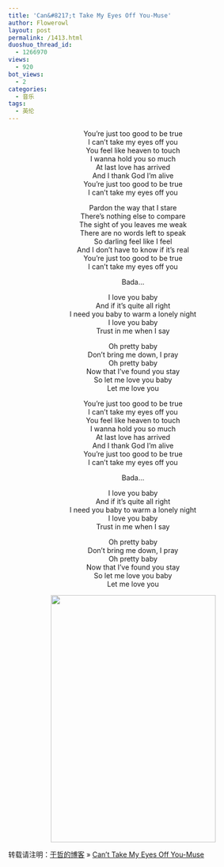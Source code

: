 ```yaml
---
title: 'Can&#8217;t Take My Eyes Off You-Muse'
author: Flowerowl
layout: post
permalink: /1413.html
duoshuo_thread_id:
  - 1266970
views:
  - 920
bot_views:
  - 2
categories:
  - 音乐
tags:
  - 英伦
---
```

<p style="text-align: center;">
</p>

<p style="text-align: center;">
</p>

<p style="text-align: center;">
  You&#8217;re just too good to be true<br /> I can&#8217;t take my eyes off you<br /> You feel like heaven to touch<br /> I wanna hold you so much<br /> At last love has arrived<br /> And I thank God I&#8217;m alive<br /> You&#8217;re just too good to be true<br /> I can&#8217;t take my eyes off you
</p>

<p style="text-align: center;">
  Pardon the way that I stare<br /> There&#8217;s nothing else to compare<br /> The sight of you leaves me weak<br /> There are no words left to speak<br /> So darling feel like I feel<br /> And I don&#8217;t have to know if it&#8217;s real<br /> You&#8217;re just too good to be true<br /> I can&#8217;t take my eyes off you
</p>

<p style="text-align: center;">
  Bada&#8230;
</p>

<p style="text-align: center;">
  I love you baby<br /> And if it&#8217;s quite all right<br /> I need you baby to warm a lonely night<br /> I love you baby<br /> Trust in me when I say
</p>

<p style="text-align: center;">
  Oh pretty baby<br /> Don&#8217;t bring me down, I pray<br /> Oh pretty baby<br /> Now that I&#8217;ve found you stay<br /> So let me love you baby<br /> Let me love you
</p>

<p style="text-align: center;">
  You&#8217;re just too good to be true<br /> I can&#8217;t take my eyes off you<br /> You feel like heaven to touch<br /> I wanna hold you so much<br /> At last love has arrived<br /> And I thank God I&#8217;m alive<br /> You&#8217;re just too good to be true<br /> I can&#8217;t take my eyes off you
</p>

<p style="text-align: center;">
  Bada&#8230;
</p>

<p style="text-align: center;">
  I love you baby<br /> And if it&#8217;s quite all right<br /> I need you baby to warm a lonely night<br /> I love you baby<br /> Trust in me when I say
</p>

<p style="text-align: center;">
  Oh pretty baby<br /> Don&#8217;t bring me down, I pray<br /> Oh pretty baby<br /> Now that I&#8217;ve found you stay<br /> So let me love you baby<br /> Let me love you
</p>

<p style="text-align: center;">
  <a href="http://lazynight.me/wp-content/uploads/2012/03/1.gif"><img class="aligncenter size-full wp-image-1418" title="Muse" src="http://lazynight.me/wp-content/uploads/2012/03/1.gif" alt="" width="333" height="500" /></a>
</p>

转载请注明：[于哲的博客][1] &raquo; [Can&#8217;t Take My Eyes Off You-Muse][2]

 [1]: http://localhost/wordpress
 [2]: http://localhost/wordpress/1413.html